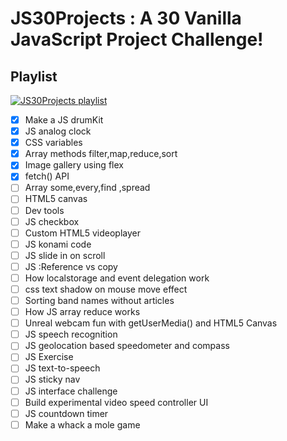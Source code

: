 # JS30Projects : A 30 Vanilla JavaScript Project Challenge! 

## Playlist 

[![JS30Projects playlist](http://img.youtube.com/vi/VuN8qwZoego/0.jpg)](https://youtube.com/playlist?list=PLu8EoSxDXHP6CGK4YVJhL_VWetA865GOH)
  
- [x] Make a JS drumKit
- [x] JS analog clock
- [x] CSS variables
- [x] Array methods filter,map,reduce,sort
- [x] Image gallery using flex
- [x] fetch() API
- [ ] Array some,every,find ,spread 
- [ ] HTML5 canvas
- [ ] Dev tools
- [ ] JS checkbox
- [ ] Custom HTML5 videoplayer
- [ ] JS konami code
- [ ] JS slide in on scroll
- [ ] JS :Reference vs copy
- [ ] How localstorage and event delegation work
- [ ] css text shadow on mouse move effect
- [ ] Sorting band names without articles
- [ ] How JS array reduce works
- [ ] Unreal webcam fun with getUserMedia() and HTML5 Canvas
- [ ] JS speech recognition
- [ ] JS geolocation based speedometer and compass
- [ ] JS Exercise
- [ ] JS text-to-speech
- [ ] JS sticky nav
- [ ] JS interface challenge
- [ ] Build experimental video speed controller UI
- [ ] JS countdown timer
- [ ] Make a whack a mole game
